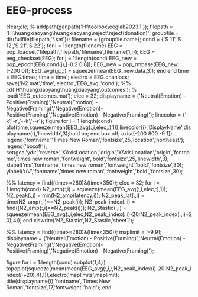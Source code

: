 # EEG-process
clear;clc;
% addpath(genpath('H:\toolbox\eeglab2023.1'));
filepath = 'H:\huangxiaoyang\huangxiaoyang\reject\reject(donation)';
groupfile = dir(fullfile(filepath,'*.set'));
filename = {groupfile.name};
cond = {'S 11','S 12','S 21','S 22'};
for i = 1:length(filename)
    EEG = pop_loadset('filepath',filepath,'filename',filename{1,i});
    EEG = eeg_checkset(EEG);
    for j = 1:length(cond)
        EEG_new = pop_epoch(EEG,cond(j),[-0.2 0.8]);
        EEG_new = pop_rmbase(EEG_new,[-200 0]);
        EEG_avg(i,j,:,:) = squeeze(mean(EEG_new.data,3));
    end
end
time = EEG.times;
time = time';
electro = EEG.chanlocs;
save('N2.mat','time','electro','EEG_avg','cond');
%%
cd('H:\huangxiaoyang\huangxiaoyang\outcomes');
% load('EEG_outcomes.mat');
elec = 32;
displayname = {'Neutral(Emotion) - Positive(Framing)','Neutral(Emotion) - Negative(Framing)','Negative(Emotion)- Positive(Framing)','Negative(Emotion) - Negative(Framing)'};
linecolor = {'-k','-r','--k','--r'};
figure
for i = 1:length(cond)
    plot(time,squeeze(mean(EEG_avg(:,i,elec,:),1)),linecolor{i},'DisplayName',displayname{i},'linewidth',3);hold on;
end
box off;
axis([-200  800 -9 1])
legend('fontname','Times New Roman','fontsize',25,'location','northeast');
legend('boxoff');
set(gca,'ydir','reverse','XAxisLocation','origin','YAxisLocation','origin','fontname','times new roman','fontweight','bold','fontsize',25,'linewidth',3);
xlabel('ms','fontname','times new roman','fontweight','bold','fontsize',30);
ylabel('uV','fontname','times new roman','fontweight','bold','fontsize',30);


%%
latency = find((time>=280)&(time<350));
elec = 32;
for i = 1:length(cond)
    N2_amp(:,i) = squeeze(mean(EEG_avg(:,i,elec,:),1));
    N2_peak(:,i) = min(N2_amp(latency,i));
    N2_peak_lat(:,i) = time(N2_amp(:,i)==N2_peak(i));
    N2_peak_index(:,i) = find((N2_amp(:,i)==N2_peak(i)));
    N2_Stastic(:,i) = squeeze(mean(EEG_avg(:,i,elec,N2_peak_index(:,i)-20:N2_peak_index(:,i)+20),4));
end
xlswrite('N2_Stastic',N2_Stastic,'sheet1');

%%
latency = find((time>=280)&(time<350));
maplimit = [-9,9];
displayname = {'Neutral(Emotion) - Positive(Framing)','Neutral(Emotion) - Negative(Framing)','Negative(Emotion)- Positive(Framing)','Negative(Emotion) - Negative(Framing)'};

figure
for i = 1:length(cond)
    subplot(1,4,i)
    topoplot(squeeze(mean(mean(EEG_avg(:,i,:,N2_peak_index(i)-20:N2_peak_index(i)+20),4),1)),electro,'maplimits',maplimit);
    title(displayname{i},'fontname','Times New Roman','fontsize',17,'fontweight','bold');
end
